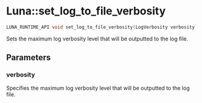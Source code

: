 # Luna::set_log_to_file_verbosity

```c++
LUNA_RUNTIME_API void set_log_to_file_verbosity(LogVerbosity verbosity)
```

Sets the maximum log verbosity level that will be outputted to the log file. 



## Parameters
### verbosity
Specifies the maximum log verbosity level that will be outputted to the log file. 

